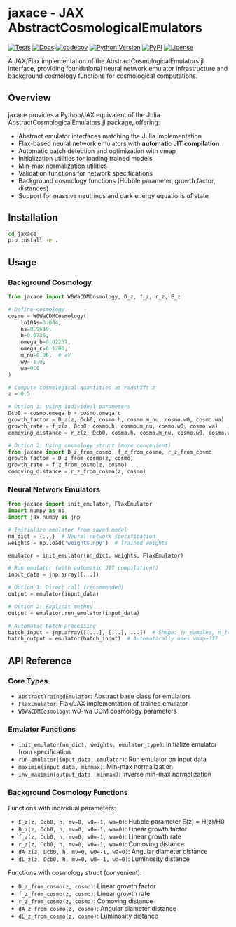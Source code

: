 # jaxace - JAX AbstractCosmologicalEmulators

[![Tests](https://github.com/marcobonici/jaxace/actions/workflows/tests.yml/badge.svg)](https://github.com/marcobonici/jaxace/actions/workflows/tests.yml)
[![Docs](https://github.com/marcobonici/jaxace/actions/workflows/docs.yml/badge.svg)](https://github.com/marcobonici/jaxace/actions/workflows/docs.yml)
[![codecov](https://codecov.io/gh/marcobonici/jaxace/branch/main/graph/badge.svg)](https://codecov.io/gh/marcobonici/jaxace)
[![Python Version](https://img.shields.io/pypi/pyversions/jaxace)](https://pypi.org/project/jaxace/)
[![PyPI](https://img.shields.io/pypi/v/jaxace)](https://pypi.org/project/jaxace/)
[![License](https://img.shields.io/github/license/marcobonici/jaxace)](https://github.com/marcobonici/jaxace/blob/main/LICENSE)

A JAX/Flax implementation of the AbstractCosmologicalEmulators.jl interface, providing foundational neural network emulator infrastructure and background cosmology functions for cosmological computations.

## Overview

jaxace provides a Python/JAX equivalent of the Julia AbstractCosmologicalEmulators.jl package, offering:

- Abstract emulator interfaces matching the Julia implementation
- Flax-based neural network emulators with **automatic JIT compilation**
- Automatic batch detection and optimization with vmap
- Initialization utilities for loading trained models
- Min-max normalization utilities
- Validation functions for network specifications
- Background cosmology functions (Hubble parameter, growth factor, distances)
- Support for massive neutrinos and dark energy equations of state

## Installation

```bash
cd jaxace
pip install -e .
```

## Usage

### Background Cosmology

```python
from jaxace import W0WaCDMCosmology, D_z, f_z, r_z, E_z

# Define cosmology
cosmo = W0WaCDMCosmology(
    ln10As=3.044,
    ns=0.9649,
    h=0.6736,
    omega_b=0.02237,
    omega_c=0.1200,
    m_nu=0.06,  # eV
    w0=-1.0,
    wa=0.0
)

# Compute cosmological quantities at redshift z
z = 0.5

# Option 1: Using individual parameters
Ωcb0 = cosmo.omega_b + cosmo.omega_c
growth_factor = D_z(z, Ωcb0, cosmo.h, cosmo.m_nu, cosmo.w0, cosmo.wa)
growth_rate = f_z(z, Ωcb0, cosmo.h, cosmo.m_nu, cosmo.w0, cosmo.wa)
comoving_distance = r_z(z, Ωcb0, cosmo.h, cosmo.m_nu, cosmo.w0, cosmo.wa)

# Option 2: Using cosmology struct (more convenient)
from jaxace import D_z_from_cosmo, f_z_from_cosmo, r_z_from_cosmo
growth_factor = D_z_from_cosmo(z, cosmo)
growth_rate = f_z_from_cosmo(z, cosmo)
comoving_distance = r_z_from_cosmo(z, cosmo)
```

### Neural Network Emulators

```python
from jaxace import init_emulator, FlaxEmulator
import numpy as np
import jax.numpy as jnp

# Initialize emulator from saved model
nn_dict = {...}  # Neural network specification
weights = np.load('weights.npy')  # Trained weights

emulator = init_emulator(nn_dict, weights, FlaxEmulator)

# Run emulator (with automatic JIT compilation!)
input_data = jnp.array([...])

# Option 1: Direct call (recommended)
output = emulator(input_data)

# Option 2: Explicit method
output = emulator.run_emulator(input_data)

# Automatic batch processing
batch_input = jnp.array([[...], [...], ...])  # Shape: (n_samples, n_features)
batch_output = emulator(batch_input)  # Automatically uses vmap+JIT
```

## API Reference

### Core Types

- `AbstractTrainedEmulator`: Abstract base class for emulators
- `FlaxEmulator`: Flax/JAX implementation of trained emulator
- `W0WaCDMCosmology`: w0-wa CDM cosmology parameters

### Emulator Functions

- `init_emulator(nn_dict, weights, emulator_type)`: Initialize emulator from specification
- `run_emulator(input_data, emulator)`: Run emulator on input data
- `maximin(input_data, minmax)`: Min-max normalization
- `inv_maximin(output_data, minmax)`: Inverse min-max normalization

### Background Cosmology Functions

Functions with individual parameters:
- `E_z(z, Ωcb0, h, mν=0, w0=-1, wa=0)`: Hubble parameter E(z) = H(z)/H0
- `D_z(z, Ωcb0, h, mν=0, w0=-1, wa=0)`: Linear growth factor
- `f_z(z, Ωcb0, h, mν=0, w0=-1, wa=0)`: Linear growth rate
- `r_z(z, Ωcb0, h, mν=0, w0=-1, wa=0)`: Comoving distance
- `dA_z(z, Ωcb0, h, mν=0, w0=-1, wa=0)`: Angular diameter distance
- `dL_z(z, Ωcb0, h, mν=0, w0=-1, wa=0)`: Luminosity distance

Functions with cosmology struct (convenient):
- `D_z_from_cosmo(z, cosmo)`: Linear growth factor
- `f_z_from_cosmo(z, cosmo)`: Linear growth rate
- `r_z_from_cosmo(z, cosmo)`: Comoving distance
- `dA_z_from_cosmo(z, cosmo)`: Angular diameter distance
- `dL_z_from_cosmo(z, cosmo)`: Luminosity distance
